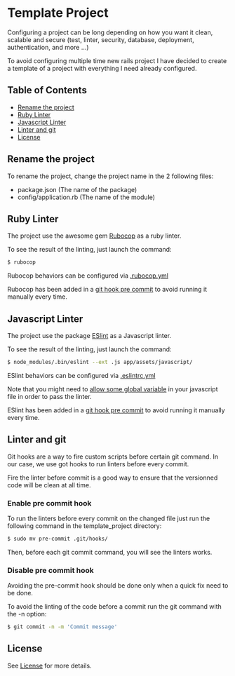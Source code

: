 # Template Project

Configuring a project can be long depending on how you want it clean, scalable and secure (test, linter, security, database, deployment, authentication, and more ...)

To avoid configuring multiple time new rails project I have decided to create a template of a project with everything I need already configured.

## Table of Contents

- [Rename the project](#rename-the-project)
- [Ruby Linter](#ruby-linter)
- [Javascript Linter](#javascript-linter)
- [Linter and git](#linter-and-git)
- [License](#license)

## Rename the project

To rename the project, change the project name in the 2 following files:
* package.json (The name of the package)
* config/application.rb (The name of the module)

## Ruby Linter

The project use the awesome gem [Rubocop](https://github.com/bbatsov/rubocop) as a ruby linter.

To see the result of the linting, just launch the command: 
```sh
$ rubocop
```

Rubocop behaviors can be configured via [.rubocop.yml](https://github.com/Havlicech/template_project/blob/master/.rubocop.yml)

Rubocop has been added in a [git hook pre commit](#enable-pre-commit-hook) to avoid running it manually every time.

## Javascript Linter

The project use the package [ESlint](https://github.com/eslint/eslint) as a Javascript linter.

To see the result of the linting, just launch the command:
```sh
$ node_modules/.bin/eslint --ext .js app/assets/javascript/
```
ESlint behaviors can be configured via [.eslintrc.yml](https://github.com/Havlicech/template_project/blob/master/.eslintrc.yml)

Note that you might need to [allow some global variable](http://eslint.org/docs/user-guide/configuring#specifying-globals) in your javascript file in order to pass the linter.

ESlint has been added in a [git hook pre commit](#enable-pre-commit-hook) to avoid running it manually every time.

## Linter and git

Git hooks are a way to fire custom scripts before certain git command. In our case, we use got hooks to run linters before every commit.

Fire the linter before commit is a good way to ensure that the versionned code will be clean at all time.

### Enable pre commit hook

To run the linters before every commit on the changed file just run the following command in the template_project directory:
```sh
$ sudo mv pre-commit .git/hooks/
```
Then, before each git commit command, you will see the linters works.

### Disable pre commit hook

Avoiding the pre-commit hook should be done only when a quick fix need to be done.

To avoid the linting of the code before a commit run the git command with the -n option:
```sh
$ git commit -n -m 'Commit message'
```

## License

See [License](https://github.com/Havlicech/template_project/blob/master/LICENSE) for more details.

